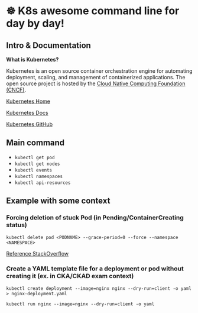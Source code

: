 # ☸️  K8s awesome command line for day by day!

## Intro & Documentation

**What is Kubernetes?**

Kubernetes is an open source container orchestration engine for automating deployment, scaling, and management of containerized applications. The open source project is hosted by the [Cloud Native Computing Foundation (CNCF)](https://www.cncf.io/).

[Kubernetes Home](https://kubernetes.io/)

[Kubernetes Docs](https://kubernetes.io/docs/home/)

[Kubernetes GitHub](https://github.com/kubernetes/kubernetes)

## Main command
+ `kubectl get pod`
+ `kubectl get nodes`
+ `kubectl events`
+ `kubectl namespaces`
+ `kubectl api-resources`


## Example with some context

### Forcing deletion of stuck Pod (in Pending/ContainerCreating status)

`kubectl delete pod <PODNAME> --grace-period=0 --force --namespace <NAMESPACE>`

[Reference StackOverflow](https://stackoverflow.com/questions/35453792/pods-stuck-in-terminating-status)

### Create a YAML template file for a deployment or pod without creating it (ex. in CKA/CKAD exam context)

`kubectl create deployment --image=nginx nginx --dry-run=client -o yaml > nginx-deployment.yaml`

`kubectl run nginx --image=nginx --dry-run=client -o yaml`




